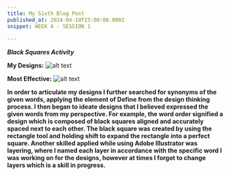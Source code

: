 ```yaml
---
title: My Sixth Blog Post
published_at: 2024-04-10T15:00:00.000Z
snippet: WEEK 4 - SESSION 1
 
---
```

_**Black Squares Activity**_

**My Designs:**
![alt text](/images/blacksquaresdesigns.jpg)

**Most Effective:**
![alt text](/images/mosteffective.jpg)


**In order to articulate my designs I further searched for synonyms of the given words, applying the element of Define from the design thinking process. I then began to ideate designs that I believed expressed the given words from my perspective. For example, the word order signified a design which is composed of black squares aligned and accurately spaced next to each other. The black square was created by using the rectangle tool and holding shift to expand the rectangle into a perfect square. Another skilled applied while using Adobe Illustrator was layering, where I named each layer in accordance with the specific word I was working on for the designs, however at times I forgot to change layers which is a skill in progress.**




<!-- # This is h1

## This is h2

_underline_

**bold** -->
